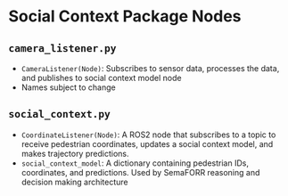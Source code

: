 # Social Context Package Nodes

## `camera_listener.py` 
* `CameraListener(Node)`: Subscribes to sensor data, processes the data, and publishes to social context model node
* Names subject to change

## `social_context.py`
* `CoordinateListener(Node)`: A ROS2 node that subscribes to a topic to receive pedestrian coordinates, updates a social context model, and makes trajectory predictions.
* `social_context_model`: A dictionary containing pedestrian IDs, coordinates, and predictions. Used by SemaFORR reasoning and decision making architecture